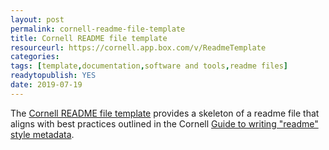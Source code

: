 ```yaml
---
layout: post 
permalink: cornell-readme-file-template
title: Cornell README file template
resourceurl: https://cornell.app.box.com/v/ReadmeTemplate 
categories: 
tags: [template,documentation,software and tools,readme files]
readytopublish: YES
date: 2019-07-19
---
```

The [Cornell README file template](https://cornell.app.box.com/v/ReadmeTemplate) provides a skeleton of a readme file that aligns with best practices outlined in the Cornell [Guide to writing "readme" style metadata](https://data.research.cornell.edu/content/readme).